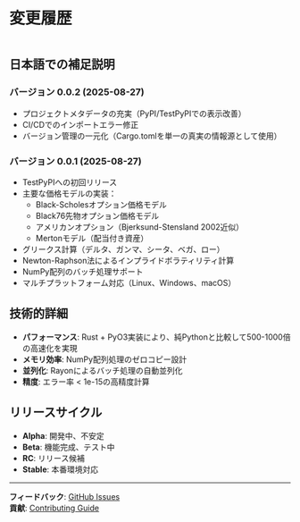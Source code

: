 # 変更履歴

```{include} ../CHANGELOG.md
```

## 日本語での補足説明

### バージョン 0.0.2 (2025-08-27)
- プロジェクトメタデータの充実（PyPI/TestPyPIでの表示改善）
- CI/CDでのインポートエラー修正
- バージョン管理の一元化（Cargo.tomlを単一の真実の情報源として使用）

### バージョン 0.0.1 (2025-08-27)
- TestPyPIへの初回リリース
- 主要な価格モデルの実装：
  - Black-Scholesオプション価格モデル
  - Black76先物オプション価格モデル
  - アメリカンオプション（Bjerksund-Stensland 2002近似）
  - Mertonモデル（配当付き資産）
- グリークス計算（デルタ、ガンマ、シータ、ベガ、ロー）
- Newton-Raphson法によるインプライドボラティリティ計算
- NumPy配列のバッチ処理サポート
- マルチプラットフォーム対応（Linux、Windows、macOS）

## 技術的詳細

- **パフォーマンス**: Rust + PyO3実装により、純Pythonと比較して500-1000倍の高速化を実現
- **メモリ効率**: NumPy配列処理のゼロコピー設計
- **並列化**: Rayonによるバッチ処理の自動並列化
- **精度**: エラー率 < 1e-15の高精度計算

## リリースサイクル

- **Alpha**: 開発中、不安定
- **Beta**: 機能完成、テスト中  
- **RC**: リリース候補
- **Stable**: 本番環境対応

---

**フィードバック**: [GitHub Issues](https://github.com/drillan/quantforge/issues)  
**貢献**: [Contributing Guide](development/contributing.md)